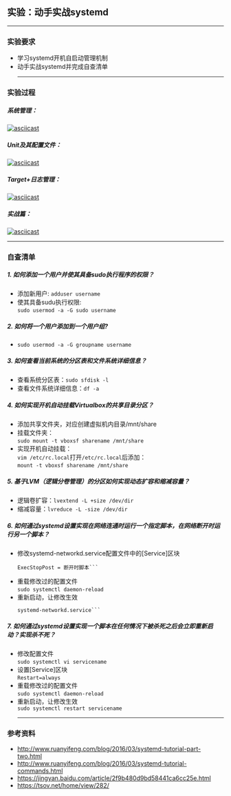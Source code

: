## 实验：动手实战systemd
  *****
### 实验要求  
* 学习systemd开机自启动管理机制
* 动手实战systemd并完成自查清单
  *****
### 实验过程
##### 系统管理：  
[![asciicast](https://asciinema.org/a/nFfWnUONSiwBTsin2JxKmgtGB.png)](https://asciinema.org/a/nFfWnUONSiwBTsin2JxKmgtGB)
##### Unit及其配置文件：  
[![asciicast](https://asciinema.org/a/B5s0hagcYnn9KkucVGJgZFbqo.png)](https://asciinema.org/a/B5s0hagcYnn9KkucVGJgZFbqo)  
##### Target+日志管理：  
[![asciicast](https://asciinema.org/a/Xqg3WDJhgOb3oqNDyzEKaqCF7.png)](https://asciinema.org/a/Xqg3WDJhgOb3oqNDyzEKaqCF7)  
##### 实战篇：  
[![asciicast](https://asciinema.org/a/Vvi4bw99viJwWMiGUVDnlkzDu.png)](https://asciinema.org/a/Vvi4bw99viJwWMiGUVDnlkzDu)
  
  *****
### 自查清单
##### 1. 如何添加一个用户并使其具备sudo执行程序的权限？
* 添加新用户: ```adduser username``` 
* 使其具备sudu执行权限:   
  ```sudo usermod -a -G sudo username```
##### 2. 如何将一个用户添加到一个用户组?  
* ```sudo usermod -a -G groupname username```  
##### 3. 如何查看当前系统的分区表和文件系统详细信息？
* 查看系统分区表：```sudo sfdisk -l```
* 查看文件系统详细信息：```df -a```
##### 4. 如何实现开机自动挂载Virtualbox的共享目录分区？  
* 添加共享文件夹，对应创建虚拟机内目录/mnt/share
* 挂载文件夹：  
  ```sudo mount -t vboxsf sharename /mnt/share```  
* 实现开机自动挂载：  
  ```vim /etc/rc.local```打开```/etc/rc.local```后添加：  
  ```mount -t vboxsf sharename /mnt/share```
##### 5. 基于LVM（逻辑分卷管理）的分区如何实现动态扩容和缩减容量？
* 逻辑卷扩容：```lvextend -L +size /dev/dir```
* 缩减容量：```lvreduce -L -size /dev/dir```
##### 6. 如何通过systemd设置实现在网络连通时运行一个指定脚本，在网络断开时运行另一个脚本？  
* 修改systemd-networkd.service配置文件中的[Service]区块  
  ```ExecStartPost = 联通时脚本  
  ExecStopPost = 断开时脚本```
* 重载修改过的配置文件  
  ```sudo systemctl daemon-reload```
* 重新启动，让修改生效  
  ```sudo systemctl restart  
  systemd-networkd.service```

##### 7. 如何通过systemd设置实现一个脚本在任何情况下被杀死之后会立即重新启动？实现杀不死？  
* 修改配置文件  
  ```sudo systemctl vi servicename``` 
* 设置[Service]区块  
  ```Restart=always``` 
* 重载修改过的配置文件  
  ```sudo systemctl daemon-reload```  
* 重新启动，让修改生效  
  ```sudo systemctl restart servicename```  
  *****
### 参考资料  
* http://www.ruanyifeng.com/blog/2016/03/systemd-tutorial-part-two.html  
* http://www.ruanyifeng.com/blog/2016/03/systemd-tutorial-commands.html  
* https://jingyan.baidu.com/article/2f9b480d9bd58441ca6cc25e.html
* https://tsov.net/home/view/282/